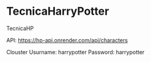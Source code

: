# TecnicaHarryPotter

TecnicaHP

API: https://hp-api.onrender.com/api/characters

Clouster
Usurname: harrypotter
Password: harrypotter
